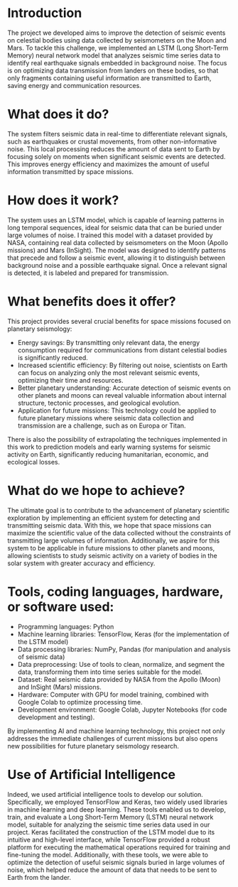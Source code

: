 # Introduction
The project we developed aims to improve the detection of seismic events on celestial bodies using data collected by seismometers on the Moon and Mars. To tackle this challenge, we implemented an LSTM (Long Short-Term Memory) neural network model that analyzes seismic time series data to identify real earthquake signals embedded in background noise. The focus is on optimizing data transmission from landers on these bodies, so that only fragments containing useful information are transmitted to Earth, saving energy and communication resources.

# What does it do?
The system filters seismic data in real-time to differentiate relevant signals, such as earthquakes or crustal movements, from other non-informative noise. This local processing reduces the amount of data sent to Earth by focusing solely on moments when significant seismic events are detected. This improves energy efficiency and maximizes the amount of useful information transmitted by space missions.

# How does it work?
The system uses an LSTM model, which is capable of learning patterns in long temporal sequences, ideal for seismic data that can be buried under large volumes of noise. I trained this model with a dataset provided by NASA, containing real data collected by seismometers on the Moon (Apollo missions) and Mars (InSight). The model was designed to identify patterns that precede and follow a seismic event, allowing it to distinguish between background noise and a possible earthquake signal. Once a relevant signal is detected, it is labeled and prepared for transmission.

# What benefits does it offer?
This project provides several crucial benefits for space missions focused on planetary seismology:

- Energy savings: By transmitting only relevant data, the energy consumption required for communications from distant celestial bodies is significantly reduced.
- Increased scientific efficiency: By filtering out noise, scientists on Earth can focus on analyzing only the most relevant seismic events, optimizing their time and resources.
- Better planetary understanding: Accurate detection of seismic events on other planets and moons can reveal valuable information about internal structure, tectonic processes, and geological evolution.
- Application for future missions: This technology could be applied to future planetary missions where seismic data collection and transmission are a challenge, such as on Europa or Titan.


There is also the possibility of extrapolating the techniques implemented in this work to prediction models and early warning systems for seismic activity on Earth, significantly reducing humanitarian, economic, and ecological losses.

# What do we hope to achieve?
The ultimate goal is to contribute to the advancement of planetary scientific exploration by implementing an efficient system for detecting and transmitting seismic data. With this, we hope that space missions can maximize the scientific value of the data collected without the constraints of transmitting large volumes of information. Additionally, we aspire for this system to be applicable in future missions to other planets and moons, allowing scientists to study seismic activity on a variety of bodies in the solar system with greater accuracy and efficiency.

# Tools, coding languages, hardware, or software used:
- Programming languages: Python
- Machine learning libraries: TensorFlow, Keras (for the implementation of the LSTM model)
- Data processing libraries: NumPy, Pandas (for manipulation and analysis of seismic data)
- Data preprocessing: Use of tools to clean, normalize, and segment the data, transforming them into time series suitable for the model.
- Dataset: Real seismic data provided by NASA from the Apollo (Moon) and InSight (Mars) missions.
- Hardware: Computer with GPU for model training, combined with Google Colab to optimize processing time.
- Development environment: Google Colab, Jupyter Notebooks (for code development and testing).


By implementing AI and machine learning technology, this project not only addresses the immediate challenges of current missions but also opens new possibilities for future planetary seismology research.

# Use of Artificial Intelligence
Indeed, we used artificial intelligence tools to develop our solution. Specifically, we employed TensorFlow and Keras, two widely used libraries in machine learning and deep learning. These tools enabled us to develop, train, and evaluate a Long Short-Term Memory (LSTM) neural network model, suitable for analyzing the seismic time series data used in our project. Keras facilitated the construction of the LSTM model due to its intuitive and high-level interface, while TensorFlow provided a robust platform for executing the mathematical operations required for training and fine-tuning the model. Additionally, with these tools, we were able to optimize the detection of useful seismic signals buried in large volumes of noise, which helped reduce the amount of data that needs to be sent to Earth from the lander.
